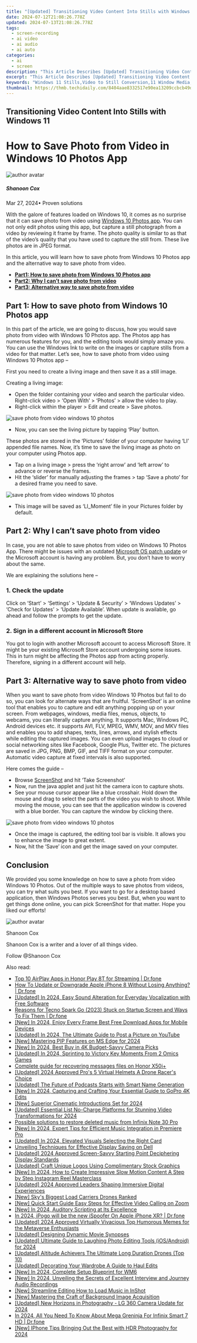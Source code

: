 ```yaml
---
title: "[Updated] Transitioning Video Content Into Stills with Windows 11"
date: 2024-07-12T21:08:26.778Z
updated: 2024-07-13T21:08:26.778Z
tags: 
  - screen-recording
  - ai video
  - ai audio
  - ai auto
categories: 
  - ai
  - screen
description: "This Article Describes [Updated] Transitioning Video Content Into Stills with Windows 11"
excerpt: "This Article Describes [Updated] Transitioning Video Content Into Stills with Windows 11"
keywords: "Windows 11 Stills,Video to Still Conversion,11 Window Media,Windows Photo Editor,Digital Image Transition,Windows Content Edit,Frame Extraction Windows"
thumbnail: https://thmb.techidaily.com/8404aae8332517e90ea13209ccbcb49d56b9cbe41228f9bbeee698b42d6caf34.jpg
---
```


## Transitioning Video Content Into Stills with Windows 11

# How to Save Photo from Video in Windows 10 Photos App

![author avatar](https://images.wondershare.com/filmora/article-images/shannon-cox.jpg)

##### Shanoon Cox

 Mar 27, 2024• Proven solutions

With the galore of features loaded on Windows 10, it comes as no surprise that it can save photo from video using [Windows 10 Photos app](https://www.microsoft.com/en-us/p/microsoft-photos/9wzdncrfjbh4?activetab=pivot:overviewtab). You can not only edit photos using this app, but capture a still photograph from a video by reviewing it frame by frame. The photo quality is similar to as that of the video’s quality that you have used to capture the still from. These live photos are in JPEG format.

In this article, you will learn how to save photo from Windows 10 Photos app and the alternative way to save photo from video.

* [**Part1: How to save photo from Windows 10 Photos app**](#part1)
* [**Part2: Why I can’t save photo from video**](#part2)
* [**Part3: Alternative way to save photo from video**](#part3)

## Part 1: How to save photo from Windows 10 Photos app

In this part of the article, we are going to discuss, how you would save photo from video with Windows 10 Photos app. The Photos app has numerous features for you, and the editing tools would simply amaze you. You can use the Windows Ink to write on the images or capture stills from a video for that matter. Let’s see, how to save photo from video using Windows 10 Photos app –

First you need to create a living image and then save it as a still image.

Creating a living image:

* Open the folder containing your video and search the particular video. Right-click video > ‘Open With’ > ‘Photos’ > allow the video to play.
* Right-click within the player > Edit and create > Save photos.

![save photo from video windows 10 photos](https://images.wondershare.com/filmora/article-images/save-photo-microsoft-photos.jpg)

* Now, you can see the living picture by tapping ‘Play’ button.

These photos are stored in the ‘Pictures’ folder of your computer having ‘LI’ appended file names. Now, it’s time to save the living image as photo on your computer using Photos app.

* Tap on a living image > press the ‘right arrow’ and ‘left arrow’ to advance or reverse the frames.
* Hit the ‘slider’ for manually adjusting the frames > tap ‘Save a photo’ for a desired frame you need to save.

![save photo from video windows 10 photos](https://images.wondershare.com/filmora/article-images/start-save-photos-from-video.jpg)

* This image will be saved as ‘LI\_Moment’ file in your Pictures folder by default.

## Part 2: Why I can’t save photo from video

In case, you are not able to save photos from video on Windows 10 Photos App. There might be issues with an outdated [Microsoft OS patch update](https://support.microsoft.com/en-us/help/311047/how-to-keep-your-windows-computer-up-to-date) or the Microsoft account is having any problem. But, you don’t have to worry about the same.

We are explaining the solutions here –

### 1\. Check the update

Click on ‘Start’ > ‘Settings’ > ‘Update & Security’ > ‘Windows Updates’ > ‘Check for Updates’ > ‘Update Available’. When update is available, go ahead and follow the prompts to get the update.

### 2\. Sign in a different account in Microsoft Store

You got to login with another Microsoft account to access Microsoft Store. It might be your existing Microsoft Store account undergoing some issues. This in turn might be affecting the Photos app from acting properly. Therefore, signing in a different account will help.

## Part 3: Alternative way to save photo from video

When you want to save photo from video Windows 10 Photos but fail to do so, you can look for alternate ways that are fruitful. ‘ScreenShot’ is an online tool that enables you to capture and edit anything popping up on your screen. From webpages, windows, media files, menus, objects, to webcams, you can literally capture anything. It supports Mac, Windows PC, Android devices etc. it supports AVI, FLV, MPEG, WMV, MOV, and MKV files and enables you to add shapes, texts, lines, arrows, and stylish effects while editing the captured images. You can even upload images to cloud or social networking sites like Facebook, Google Plus, Twitter etc. The pictures are saved in JPG, PNG, BMP, GIF, and TIFF format on your computer. Automatic video capture at fixed intervals is also supported.

Here comes the guide –

* Browse [ScreenShot](https://screenshot.net/) and hit ‘Take Screenshot’
* Now, run the java applet and just hit the camera icon to capture shots.
* See your mouse cursor appear like a blue crosshair. Hold down the mouse and drag to select the parts of the video you wish to shoot. While moving the mouse, you can see that the application window is covered with a blue border. You can capture the window by clicking there.

![save photo from video windows 10 photos](https://images.wondershare.com/filmora/article-images/screenshot-take-photo.jpg)

* Once the image is captured, the editing tool bar is visible. It allows you to enhance the image to great extent.
* Now, hit the ‘Save’ icon and get the image saved on your computer.

## Conclusion

We provided you some knowledge on how to save a photo from video Windows 10 Photos. Out of the multiple ways to save photos from videos, you can try what suits you best. If you want to go for a desktop based application, then Windows Photos serves you best. But, when you want to get things done online, you can pick ScreenShot for that matter. Hope you liked our efforts!

![author avatar](https://images.wondershare.com/filmora/article-images/shannon-cox.jpg)

Shanoon Cox

Shanoon Cox is a writer and a lover of all things video.

Follow @Shanoon Cox


<ins class="adsbygoogle"
     style="display:block"
     data-ad-format="autorelaxed"
     data-ad-client="ca-pub-7571918770474297"
     data-ad-slot="1223367746"></ins>



<ins class="adsbygoogle"
     style="display:block"
     data-ad-client="ca-pub-7571918770474297"
     data-ad-slot="8358498916"
     data-ad-format="auto"
     data-full-width-responsive="true"></ins>




<span class="atpl-alsoreadstyle">Also read:</span>
<div><ul>
<li><a href="https://screen-mirror.techidaily.com/top-10-airplay-apps-in-honor-play-8t-for-streaming-drfone-by-drfone-android/"><u>Top 10 AirPlay Apps in Honor Play 8T for Streaming | Dr.fone</u></a></li>
<li><a href="https://techidaily.com/how-to-update-or-downgrade-apple-iphone-8-without-losing-anything-drfone-by-drfone-ios-system-repair-ios-system-repair/"><u>How To Update or Downgrade Apple iPhone 8 Without Losing Anything? | Dr.fone</u></a></li>
<li><a href="https://fox-access.techidaily.com/updated-in-2024-easy-sound-alteration-for-everyday-vocalization-with-free-software/"><u>[Updated] In 2024, Easy Sound Alteration for Everyday Vocalization with Free Software</u></a></li>
<li><a href="https://howto.techidaily.com/reasons-for-tecno-spark-go-2023-stuck-on-startup-screen-and-ways-to-fix-them-drfone-by-drfone-fix-android-problems-fix-android-problems/"><u>Reasons for Tecno Spark Go (2023) Stuck on Startup Screen and Ways To Fix Them | Dr.fone</u></a></li>
<li><a href="https://facebook-record-videos.techidaily.com/new-in-2024-enjoy-every-frame-best-free-download-apps-for-mobile-devices/"><u>[New] In 2024, Enjoy Every Frame  Best Free Download Apps for Mobile Devices</u></a></li>
<li><a href="https://fox-access.techidaily.com/updated-in-2024-the-ultimate-guide-to-post-a-picture-on-youtube/"><u>[Updated] In 2024, The Ultimate Guide to Post a Picture on YouTube</u></a></li>
<li><a href="https://fox-access.techidaily.com/new-mastering-pip-features-on-ms-edge-for-2024/"><u>[New] Mastering PIP Features on MS Edge for 2024</u></a></li>
<li><a href="https://fox-access.techidaily.com/new-in-2024-best-buy-in-4k-budget-savvy-camera-picks/"><u>[New] In 2024, Best Buy in 4K  Budget-Savvy Camera Picks</u></a></li>
<li><a href="https://fox-access.techidaily.com/updated-in-2024-sprinting-to-victory-key-moments-from-2-omics-games/"><u>[Updated] In 2024, Sprinting to Victory  Key Moments From 2 Omics Games</u></a></li>
<li><a href="https://phone-solutions.techidaily.com/complete-guide-for-recovering-messages-files-on-honor-x50iplus-by-fonelab-android-recover-messages/"><u>Complete guide for recovering messages files on Honor X50i+</u></a></li>
<li><a href="https://fox-access.techidaily.com/updated-2024-approved-pros-5-virtual-helmets-a-drone-racers-choice/"><u>[Updated] 2024 Approved  Pro's 5 Virtual Helmets  A Drone Racer's Choice</u></a></li>
<li><a href="https://some-guidance.techidaily.com/updated-the-future-of-podcasts-starts-with-smart-name-generation/"><u>[Updated] The Future of Podcasts Starts with Smart Name Generation</u></a></li>
<li><a href="https://fox-access.techidaily.com/new-in-2024-capturing-and-crafting-your-essential-guide-to-gopro-4k-edits/"><u>[New] In 2024, Capturing and Crafting  Your Essential Guide to GoPro 4K Edits</u></a></li>
<li><a href="https://fox-access.techidaily.com/new-superior-cinematic-introductions-set-for-2024/"><u>[New] Superior Cinematic Introductions Set for 2024</u></a></li>
<li><a href="https://fox-access.techidaily.com/updated-essential-list-no-charge-platforms-for-stunning-video-transformations-for-2024/"><u>[Updated] Essential List  No-Charge Platforms for Stunning Video Transformations for 2024</u></a></li>
<li><a href="https://review-topics.techidaily.com/possible-solutions-to-restore-deleted-music-from-infinix-note-30-pro-by-fonelab-android-recover-music/"><u>Possible solutions to restore deleted music from Infinix Note 30 Pro</u></a></li>
<li><a href="https://fox-access.techidaily.com/new-in-2024-expert-tips-for-efficient-music-integration-in-premiere-pro/"><u>[New] In 2024, Expert Tips for Efficient Music Integration in Premiere Pro</u></a></li>
<li><a href="https://fox-access.techidaily.com/updated-in-2024-elevated-visuals-selecting-the-right-card/"><u>[Updated] In 2024, Elevated Visuals  Selecting the Right Card</u></a></li>
<li><a href="https://screen-activity-recording.techidaily.com/unveiling-techniques-for-effective-display-saving-on-dell/"><u>Unveiling Techniques for Effective Display Saving on Dell</u></a></li>
<li><a href="https://fox-access.techidaily.com/updated-2024-approved-screen-savvy-starting-point-deciphering-display-standards/"><u>[Updated] 2024 Approved  Screen-Savvy Starting Point  Deciphering Display Standards</u></a></li>
<li><a href="https://fox-access.techidaily.com/updated-craft-unique-logos-using-complimentary-stock-graphics/"><u>[Updated] Craft Unique Logos Using Complimentary Stock Graphics</u></a></li>
<li><a href="https://instagram-clips.techidaily.com/new-in-2024-how-to-create-impressive-slow-motion-content-a-step-by-step-instagram-reel-masterclass/"><u>[New] In 2024, How to Create Impressive Slow Motion Content  A Step by Step Instagram Reel Masterclass</u></a></li>
<li><a href="https://fox-access.techidaily.com/updated-2024-approved-leaders-shaping-immersive-digital-experiences/"><u>[Updated] 2024 Approved  Leaders Shaping Immersive Digital Experiences</u></a></li>
<li><a href="https://fox-access.techidaily.com/new-skys-biggest-load-carriers-drones-ranked/"><u>[New] Sky's Biggest Load Carriers  Drones Ranked</u></a></li>
<li><a href="https://fox-access.techidaily.com/new-quick-start-guide-easy-steps-for-effective-video-calling-on-zoom/"><u>[New] Quick Start Guide  Easy Steps for Effective Video Calling on Zoom</u></a></li>
<li><a href="https://fox-access.techidaily.com/new-in-2024-auditory-scripting-at-its-excellence/"><u>[New] In 2024, Auditory Scripting at Its Excellence</u></a></li>
<li><a href="https://ios-pokemon-go.techidaily.com/in-2024-ipogo-will-be-the-new-ispoofer-on-apple-iphone-xr-drfone-by-drfone-virtual-ios/"><u>In 2024, iPogo will be the new iSpoofer On Apple iPhone XR? | Dr.fone</u></a></li>
<li><a href="https://fox-access.techidaily.com/updated-2024-approved-virtually-vivacious-top-humorous-memes-for-the-metaverse-enthusiasts/"><u>[Updated] 2024 Approved  Virtually Vivacious  Top Humorous Memes for the Metaverse Enthusiasts</u></a></li>
<li><a href="https://fox-access.techidaily.com/updated-designing-dynamic-movie-synopses/"><u>[Updated] Designing Dynamic Movie Synopses</u></a></li>
<li><a href="https://fox-access.techidaily.com/updated-ultimate-guide-to-laughing-photo-editing-tools-iosandroid-for-2024/"><u>[Updated] Ultimate Guide to Laughing Photo Editing Tools (iOS/Android) for 2024</u></a></li>
<li><a href="https://fox-access.techidaily.com/updated-altitude-achievers-the-ultimate-long-duration-drones-top-10/"><u>[Updated] Altitude Achievers  The Ultimate Long Duration Drones (Top 10)</u></a></li>
<li><a href="https://fox-access.techidaily.com/updated-decorating-your-wardrobe-a-guide-to-haul-edits/"><u>[Updated] Decorating Your Wardrobe  A Guide to Haul Edits</u></a></li>
<li><a href="https://fox-access.techidaily.com/new-in-2024-complete-setup-blueprint-for-wm6/"><u>[New] In 2024, Complete Setup Blueprint for WM6</u></a></li>
<li><a href="https://fox-access.techidaily.com/new-in-2024-unveiling-the-secrets-of-excellent-interview-and-journey-audio-recordings/"><u>[New] In 2024, Unveiling the Secrets of Excellent Interview and Journey Audio Recordings</u></a></li>
<li><a href="https://some-approaches.techidaily.com/new-streamline-editing-how-to-load-music-in-inshot/"><u>[New] Streamline Editing  How to Load Music in InShot</u></a></li>
<li><a href="https://extra-guidance.techidaily.com/new-mastering-the-craft-of-background-image-acquisition/"><u>[New] Mastering the Craft of Background Image Acquisition</u></a></li>
<li><a href="https://fox-access.techidaily.com/updated-new-horizons-in-photography-lg-360-camera-update-for-2024/"><u>[Updated] New Horizons in Photography - LG 360 Camera Update for 2024</u></a></li>
<li><a href="https://android-pokemon-go.techidaily.com/in-2024-all-you-need-to-know-about-mega-greninja-for-infinix-smart-7-hd-drfone-by-drfone-virtual-android/"><u>In 2024, All You Need To Know About Mega Greninja For Infinix Smart 7 HD | Dr.fone</u></a></li>
<li><a href="https://fox-access.techidaily.com/new-iphone-tips-bringing-out-the-best-with-hdr-photography-for-2024/"><u>[New] IPhone Tips  Bringing Out the Best with HDR Photography for 2024</u></a></li>
</ul></div>
